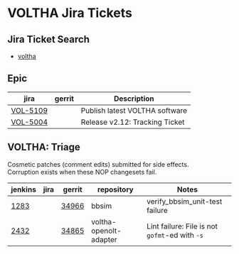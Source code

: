 VOLTHA Jira Tickets
===================

Jira Ticket Search
------------------

- [voltha](https://jira.opencord.org/issues/?jql=(text%20~%20"voltha")%20AND%20(resolution%20IS%20EMPTY))


Epic
----
    
| jira | gerrit | Description |
| -----| ------ | ------------|
| [VOL-5109](https://jira.opencord.org/browse/VOL-5019) | | Publish latest VOLTHA software |
| [VOL-5004](https://jira.opencord.org/browse/VOL-5004) | | Release v2.12: Tracking Ticket |


VOLTHA: Triage
--------------

Cosmetic patches (comment edits) submitted for side effects.
<br>Corruption exists when these NOP changesets fail.
    
| jenkins | jira | gerrit | repository | Notes       |
| ------- | -----| ------ | ---------- | ------------|
| [1283](https://jenkins.opencord.org/job/verify_bbsim_unit-test/1283/console) | | [34966](https://gerrit.opencord.org/c/bbsim/+/34866) | bbsim | verify_bbsim_unit-test failure |
| [2432](https://jenkins.opencord.org/job/verify_voltha-openolt-adapter_unit-test-lint/2432/console) | | [34865](https://gerrit.opencord.org/c/voltha-openolt-adapter/+/34865) | voltha-openolt-adapter | Lint failure: File is not `gofmt`-ed with `-s` |